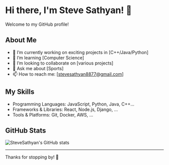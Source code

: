 # Hi there, I'm Steve Sathyan! 👋

Welcome to my GitHub profile!

## About Me
- 🔭 I’m currently working on exciting projects in [C++/Java/Python]
- 🌱 I’m learning [Computer Science]
- 👯 I’m looking to collaborate on [various projects]
- 💬 Ask me about [Sports]
- 📫 How to reach me: [stevesathyan8877@gmail.com]

## My Skills
- Programming Languages: JavaScript, Python, Java, C++...
- Frameworks & Libraries: React, Node.js, Django, ...
- Tools & Platforms: Git, Docker, AWS, ...

## GitHub Stats
![SteveSathyan's GitHub stats](https://github-readme-stats.vercel.app/api?username=SteveSathyan&show_icons=true&theme=radical)

---

Thanks for stopping by! 🚀
